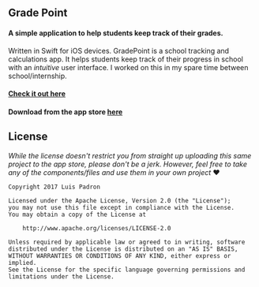 ## Grade Point

#### A simple application to help students keep track of their grades.

Written in Swift for iOS devices. GradePoint is a school tracking and calculations app.
It helps students keep track of their progress in school with an _intuitive_ user interface.
I worked on this in my spare time between school/internship. 

#### [Check it out here](http://gradepoint.luispadron.com)

#### Download from the app store [here](https://itunes.apple.com/WebObjects/MZStore.woa/wa/viewSoftware?id=1207588479&mt=8)

## License

_While the license doesn't restrict you from straight up uploading this same project to the app store, please don't be a jerk.
However, feel free to take any of the components/files and use them in your own project_ ❤️

```
Copyright 2017 Luis Padron

Licensed under the Apache License, Version 2.0 (the "License");
you may not use this file except in compliance with the License.
You may obtain a copy of the License at

    http://www.apache.org/licenses/LICENSE-2.0

Unless required by applicable law or agreed to in writing, software
distributed under the License is distributed on an "AS IS" BASIS,
WITHOUT WARRANTIES OR CONDITIONS OF ANY KIND, either express or implied.
See the License for the specific language governing permissions and
limitations under the License.
```
